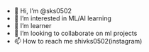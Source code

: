 - 👋 Hi, I’m @sks0502
- 👀 I’m interested in ML/AI learning 
- 🌱 I’m learner
- 💞️ I’m looking to collaborate on ml projects
- 📫 How to reach me shivks0502(instagram)

<!---
sks0502/sks0502 is a ✨ special ✨ repository because its `README.md` (this file) appears on your GitHub profile.
You can click the Preview link to take a look at your changes.
--->
